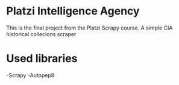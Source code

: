 # Platzi Intelligence Agency

This is the final project from the Platzi Scrapy course. A simple CIA historical collecions scraper

# Used libraries

-Scrapy
-Autopep8
